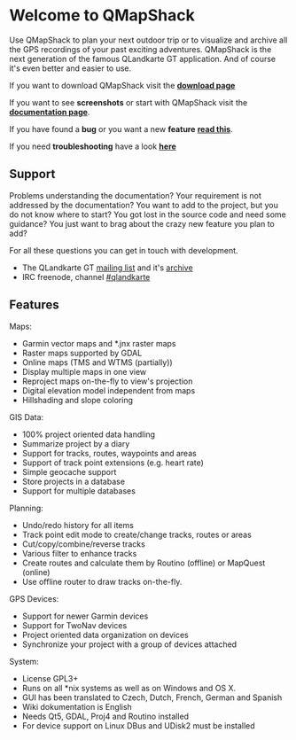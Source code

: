 # Welcome to QMapShack

Use QMapShack to plan your next outdoor trip or to visualize and archive all the GPS recordings of your past exciting adventures. QMapShack is the next generation of the famous QLandkarte GT application. And of course it's even better and easier to use.

If you want to download QMapShack visit the [**download page**](https://bitbucket.org/maproom/qmapshack/downloads)

If you want to see **screenshots** or start with QMapShack visit the [**documentation page**](DocMain).

If you have found a **bug** or you want a new **feature**  [**read this**](BugFeatures).

If you need **troubleshooting** have a look [**here**](TroubleShooting)

## Support

Problems understanding the documentation? Your requirement is not addressed by the documentation? You want to add to the project, but you do not know where to start? You got lost in the source code and need some guidance? You just want to brag about the crazy new feature you plan to add? 

For all these questions you can get in touch with development.

* The QLandkarte GT [mailing list](https://lists.sourceforge.net/lists/listinfo/qlandkartegt-users) and it's [archive](http://news.gmane.org/gmane.comp.gis.qlandkartegt.user)
* IRC freenode, channel [#qlandkarte](http://webchat.freenode.net/?channels=#qlandkarte)

## Features

Maps:

* Garmin vector maps and *.jnx raster maps
* Raster maps supported by GDAL
* Online maps (TMS and WTMS (partially))
* Display multiple maps in one view
* Reproject maps on-the-fly to view's projection
* Digital elevation model independent from maps
* Hillshading and slope coloring

GIS Data:

* 100% project oriented data handling
* Summarize project by a diary
* Support for tracks, routes, waypoints and areas
* Support of track point extensions (e.g. heart rate)
* Simple geocache support
* Store projects in a database
* Support for multiple databases


Planning:

* Undo/redo history for all items
* Track point edit mode to create/change tracks, routes or areas
* Cut/copy/combine/reverse tracks
* Various filter to enhance tracks
* Create routes and calculate them by Routino (offline) or MapQuest (online)
* Use offline router to draw tracks on-the-fly.

GPS Devices:

* Support for newer Garmin devices
* Support for TwoNav devices
* Project oriented data organization on devices
* Synchronize your project with a group of devices attached 

System:

* License GPL3+
* Runs on all *nix systems as well as on Windows and OS X.
* GUI has been translated to Czech, Dutch, French, German and Spanish
* Wiki dokumentation is English 
* Needs Qt5, GDAL, Proj4 and Routino installed
* For device support on Linux DBus and UDisk2 must be installed